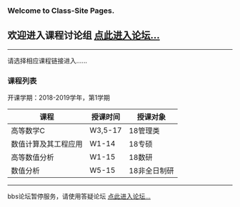 ### Welcome to Class-Site Pages.

## 欢迎进入课程讨论组 [点此进入论坛...](http://www.cjlu.tk/)

---
请选择相应课程链接进入......

### 课程列表
开课学期：2018-2019学年，第1学期

|课程 | 授课时间 | 授课对象 |
|-----------| ------------|------------|
|高等数学C|W3,5-17|18管理类|
|数值计算及其工程应用|W1-14|18专硕|
|高等数值分析|W1-15|18数研|
|数值分析|W5-15|18非全日制研|

---

bbs论坛暂停服务，请使用答疑论坛
[点此进入论坛...](http://www.cjlu.tk/)
